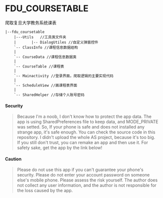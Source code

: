 # FDU_COURSETABLE
爬取复旦大学教务系统课表
```
|--fdu_coursetable
    |---Utils   //工具类文件夹
    |       |-- DialogUtiles //自定义弹窗控件
    `-- ClassInfo //课程信息数据结构
    |
    `-- CourseData //课程信息数据类
    |
    `-- CourseTable //课程表
    |
    `-- Mainactivity //登录界面，爬取逻辑的主要实现代码
    |
    `-- ScheduleView //画课程表界面
    |
    `-- SharedHelper //存储个人账号密码
```
#### Security
> Because I'm a noob, I don't know how to protect the app data. The app is using SharedPreferences file to keep data, and MODE_PRIVATE was setted. So, If your phone is safe and does not installed any strange app, it's safe enough. You can check the source code in this repository. I didn't upload the whole AS project, because it's too big. If you still don't trust, you can remake an app and then use it. For safety sake, get the app by the link below!

#### Caution
> Please do not use this app if you can't guarantee your phone's security. Please do not enter your account password on someone else's mobile phone. Please assess the risk yourself. The author does not collect any user information, and the author is not responsible for the loss caused by the app.
